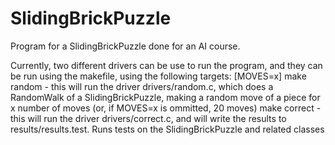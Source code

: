 # SlidingBrickPuzzle
Program for a SlidingBrickPuzzle done for an AI course.

Currently, two different drivers can be use to run the program, and they can be run using the
makefile, using the following targets:
	[MOVES=x] make random  - this will run the driver drivers/random.c, which does a RandomWalk of a
	                         SlidingBrickPuzzle, making a random move of a piece for x number of
	                         moves (or, if MOVES=x is ommitted, 20 moves)
	          make correct - this will run the driver drivers/correct.c, and will write the results to
	                         results/results.test. Runs tests on the SlidingBrickPuzzle and related classes
